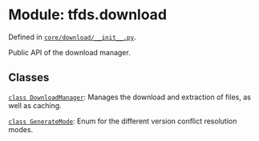 <div itemscope itemtype="http://developers.google.com/ReferenceObject">
<meta itemprop="name" content="tfds.download" />
<meta itemprop="path" content="Stable" />
</div>

# Module: tfds.download



Defined in [`core/download/__init__.py`](https://github.com/tensorflow/datasets/tree/master/tensorflow_datasets/core/download/__init__.py).

Public API of the download manager.

## Classes

[`class DownloadManager`](../tfds/download/DownloadManager.md): Manages the download and extraction of files, as well as caching.

[`class GenerateMode`](../tfds/download/GenerateMode.md): Enum for the different version conflict resolution modes.

